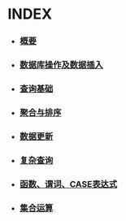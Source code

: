 # INDEX
- ### [概要](./概要.md)
- ### [数据库操作及数据插入](./数据库操作及数据插入.md)
- ### [查询基础](./查询基础.md)
- ### [聚合与排序](./聚合与排序.md)
- ### [数据更新](./数据更新.md)
- ### [复杂查询](./复杂查询.md)
- ### [函数、谓词、CASE表达式](./函数、谓词、CASE表达式.md)
- ### [集合运算](./集合运算.md)
